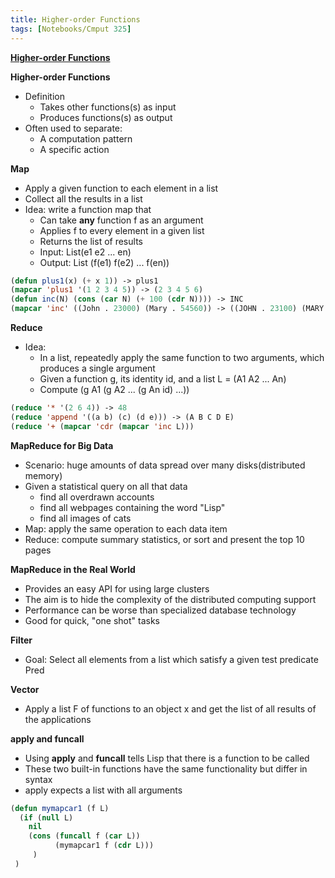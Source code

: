 ```yaml
---
title: Higher-order Functions
tags: [Notebooks/Cmput 325]
---
```


**[Higher-order Functions](https://webdocs.cs.ualberta.ca/~mmueller/courses/325-Winter-2019/slides/higher-order.pdf)**

**Higher-order Functions**
  * Definition
    * Takes other functions(s) as input
    * Produces functions(s) as output
  * Often used to separate:
    * A computation pattern
    * A specific action
    
 
**Map**
  * Apply a given function to each element in a list
  * Collect all the results in a list
  * Idea: write a function map that
    * Can take **any** function f as an argument
    * Applies f to every element in a given list
    * Returns the list of results
    * Input: List(e1 e2 ... en)
    * Output: List (f(e1) f(e2) ... f(en))
```lisp
(defun plus1(x) (+ x 1)) -> plus1
(mapcar 'plus1 '(1 2 3 4 5)) -> (2 3 4 5 6)
(defun inc(N) (cons (car N) (+ 100 (cdr N)))) -> INC
(mapcar 'inc' ((John . 23000) (Mary . 54560)) -> ((JOHN . 23100) (MARY . 54600))
```

**Reduce**
  * Idea:
    * In a list, repeatedly apply the same function to two arguments, which produces a single argument
    * Given a function g, its identity id, and a list L = (A1 A2 ... An)
    * Compute (g A1 (g A2 ... (g An id) ...))
```lisp
(reduce '* '(2 6 4)) -> 48
(reduce 'append '((a b) (c) (d e))) -> (A B C D E)
(reduce '+ (mapcar 'cdr (mapcar 'inc L)))
```

**MapReduce for Big Data**
  * Scenario: huge amounts of data spread over many disks(distributed memory)
  * Given a statistical query on all that data
    * find all overdrawn accounts
    * find all webpages containing the word "Lisp"
    * find all images of cats
  * Map: apply the same operation to each data item
  * Reduce: compute summary statistics, or sort and present the top 10 pages
  
  
**MapReduce in the Real World**
  * Provides an easy API for using large clusters
  * The aim is to hide the complexity of the distributed computing support
  * Performance can be worse than specialized database technology
  * Good for quick, "one shot" tasks
  
**Filter**
  * Goal: Select all elements from a list which satisfy a given test predicate Pred
 
**Vector**
  * Apply a list F of functions to an object x and get the list of all results of the applications

**apply and funcall**
  * Using **apply** and **funcall** tells Lisp that there is a function to be called
  * These two built-in functions have the same functionality but differ in syntax
  * apply expects a list with all arguments
  ```lisp
  (defun mymapcar1 (f L)
    (if (null L)
      nil
      (cons (funcall f (car L))
            (mymapcar1 f (cdr L)))
       )
   )
   ```
